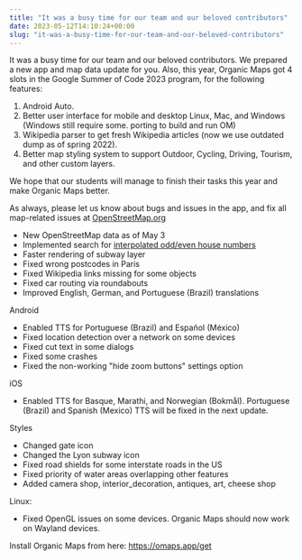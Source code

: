 ```yaml
---
title: "It was a busy time for our team and our beloved contributors"
date: 2023-05-12T14:10:24+00:00
slug: "it-was-a-busy-time-for-our-team-and-our-beloved-contributors"
---
```


It was a busy time for our team and our beloved contributors. We prepared a new app and map data update for you.
Also, this year, Organic Maps got 4 slots in the Google Summer of Code 2023 program, for the following features:
1. Android Auto.
2. Better user interface for mobile and desktop Linux, Mac, and Windows (Windows still require some. porting to build and run OM)
3. Wikipedia parser to get fresh Wikipedia articles (now we use outdated dump as of spring 2022).
4. Better map styling system to support Outdoor, Cycling, Driving, Tourism, and other custom layers.

We hope that our students will manage to finish their tasks this year and make Organic Maps better.

As always, please let us know about bugs and issues in the app, and fix all map-related issues at [OpenStreetMap.org](https://openstreetmap.org/)

* New OpenStreetMap data as of May 3
* Implemented search for [interpolated odd/even house numbers](https://wiki.openstreetmap.org/wiki/Key:addr:%2A#Tags%5Ffor%5Finterpolation%5Fways)
* Faster rendering of subway layer
* Fixed wrong postcodes in Paris
* Fixed Wikipedia links missing for some objects
* Fixed car routing via roundabouts
* Improved English, German, and Portuguese (Brazil) translations

Android
* Enabled TTS for Portuguese (Brazil) and Español (México)
* Fixed location detection over a network on some devices
* Fixed cut text in some dialogs
* Fixed some crashes
* Fixed the non-working "hide zoom buttons" settings option

iOS
* Enabled TTS for Basque, Marathi, and Norwegian (Bokmål). Portuguese (Brazil) and Spanish (Mexico) TTS will be fixed in the next update.

Styles
* Changed gate icon
* Changed the Lyon subway icon
* Fixed road shields for some interstate roads in the US
* Fixed priority of water areas overlapping other features
* Added camera shop, interior\_decoration, antiques, art, cheese shop

Linux:
* Fixed OpenGL issues on some devices. Organic Maps should now work on Wayland devices.

Install Organic Maps from here: <https://omaps.app/get>
